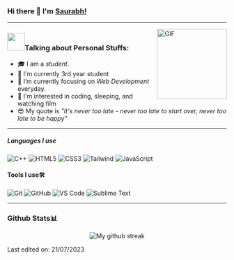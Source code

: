 ### Hi there 👋 I'm [Saurabh!](https://github.com/Saurabhm02/Saurabhm02/)

---

<img align="right" alt="GIF" height="160px" src="https://media.giphy.com/media/Ah3zHH7hvsSB2/giphy.gif" />

### <img src="https://media.giphy.com/media/VgCDAzcKvsR6OM0uWg/giphy.gif" width="40">Talking about Personal Stuffs:

- 🎓 I am a *student*.
- :school: I'm currently 3rd year student
- 🌱 I’m currently focusing on *Web Development* everyday.
- :monocle_face: I'm interested in coding, sleeping, and watching film
- :sunglasses: My quote is *"It's never too late - never too late to start over, never too late to be happy"* 

---

##### Languages I use

![C++](https://img.shields.io/badge/-C++-000000?style=flat&logo=c%2B%2B)
![HTML5](https://img.shields.io/badge/-HTML5-000000?style=flat&logo=html5)
![CSS3](https://img.shields.io/badge/-CSS3-%231572B6?style=flat-square&logo=css3)
![Tailwind](https://img.shields.io/badge/-TAILWIND-%231572B6?style=flat-square&logo=Tailwind)
![JavaScript](https://img.shields.io/badge/-JavaScript-000000?style=flat&logo=javascript)

#### Tools I use🛠
![Git](https://img.shields.io/badge/-Git-%23F05032?style=flat-square&logo=git&logoColor=%23ffffff)
![GitHub](https://img.shields.io/badge/-GitHub-181717?style=flat-square&logo=github)
![VS Code](http://img.shields.io/badge/-VS%20Code-007ACC?style=flat-square&logo=visual-studio-code&logoColor=ffffff)
![Sublime Text](https://img.shields.io/badge/-SUBLIME-%23575757?style=flat&logo=Sublime-text&logoColor=important)

---
### Github Stats📊
<p align="center">
<img align="center" src="https://streak-stats.demolab.com?user=saurabhm02&theme=burnt-neon&border_radius=6" alt="My github streak">
</p>

Last edited on: 21/07/2023
